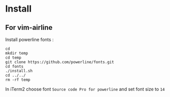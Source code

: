 # Install

## For vim-airline

Install powerline fonts :
```
cd
mkdir temp
cd temp
git clone https://github.com/powerline/fonts.git
cd fonts
./install.sh
cd ../../
rm -rf temp
```

In iTerm2 choose font `Source code Pro for powerline` and set font size to `14`
